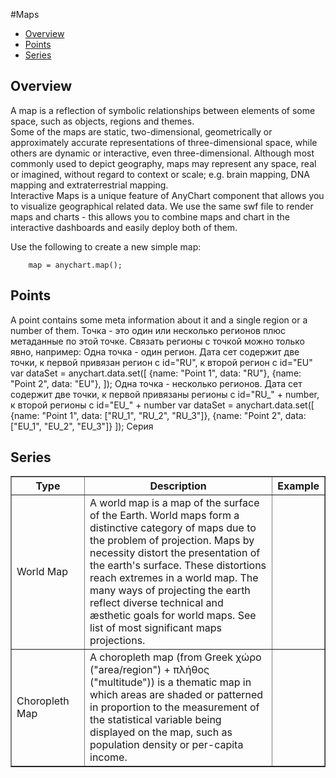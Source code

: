 #Maps

* [Overview](#overview)
* [Points](#points)
* [Series](#series)

## Overview

A map is a reflection of symbolic relationships between elements of some space, such as objects, regions and themes.
<br>
Some of the maps are static, two-dimensional, geometrically or approximately accurate representations of three-dimensional space, 
while others are dynamic or interactive, even three-dimensional. Although most commonly used to depict geography, maps may represent 
any space, real or imagined, without regard to context or scale; e.g. brain mapping, DNA mapping and extraterrestrial mapping.
<br>
Interactive Maps is a unique feature of AnyChart component that allows you to visualize geographical related data. We use the same swf file to render maps and charts - this allows you to combine maps and chart in the interactive dashboards and easily deploy both of them.

Use the following to create a new simple map:
```
	map = anychart.map();
```

## Points

A point contains some meta information about it and a single region or a number of them. 
Точка - это один или несколько регионов плюс метаданные по этой точке.
Связать регионы с точкой можно только явно, например:
Одна точка - один регион. Дата сет содержит две точки, к первой привязан регион с id="RU", к второй регион с id="EU"
var dataSet = anychart.data.set([
    {name: "Point 1", data: "RU"},
    {name: "Point 2", data: "EU"},
]);
Одна точка - несколько регионов. Дата сет содержит две точки, к первой привязаны регионы с id="RU_" + number, к второй регионы с id="EU_" + number
var dataSet = anychart.data.set([
    {name: "Point 1", data: ["RU_1", "RU_2", "RU_3"]},
    {name: "Point 2", data: ["EU_1", "EU_2", "EU_3"]}
]);
Серия

## Series

<table border="1" class="dtTABLE">
<tbody>
<tr>
<th width="100"><b>Type</b></th>
<th><b>Description</b></th>
<th><b>Example</b></th>
</tr>
<tr>
<td>World Map</td>
<td>
A world map is a map of the surface of the Earth. World maps form a distinctive category of maps due to the problem of projection. 
Maps by necessity distort the presentation of the earth's surface. These distortions reach extremes in a world map. The many ways of projecting 
the earth reflect diverse technical and æsthetic goals for world maps. See list of most significant maps projections.
</td>
<td> </td>
</tr>
<tr>
<td>Choropleth Map</td>
<td> 
A choropleth map (from Greek χώρο ("area/region") + πλήθος ("multitude")) is a thematic map in which areas are shaded or 
patterned in proportion to the measurement of the statistical variable being displayed on the map, such as population density or per-capita income.
</td>
<td>  </td>
</tr>
</tbody>
</table>

